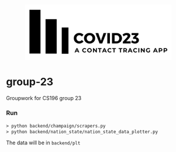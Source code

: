 <p align="center"><img src="frontend/Googlemaps/app/src/main/res/drawable/new_logo.png" width="400" /></p>

# group-23
Groupwork for CS196 group 23

### Run
```
> python backend/champaign/scrapers.py
> python backend/nation_state/nation_state_data_plotter.py
```
The data will be in `backend/plt`
